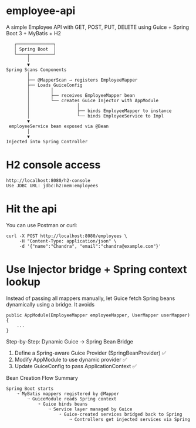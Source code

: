 # employee-api
A simple Employee API with GET, POST, PUT, DELETE using Guice + Spring Boot 3 + MyBatis + H2

```
   ┌──────────────┐
   │ Spring Boot  │
   └────┬─────────┘
        │
        ▼
Spring Scans Components
        │
        ├── @MapperScan → registers EmployeeMapper
        ├── Loads GuiceConfig
        │        │
        │        ├── receives EmployeeMapper bean
        │        └── creates Guice Injector with AppModule
        │                  │
        │                  ├── binds EmployeeMapper to instance
        │                  └── binds EmployeeService to Impl
        ▼
 employeeService bean exposed via @Bean
        │
        ▼
Injected into Spring Controller
```

# H2 console access

```
http://localhost:8080/h2-console
Use JDBC URL: jdbc:h2:mem:employees
```

# Hit the api
You can use Postman or curl:

```
curl -X POST http://localhost:8080/employees \
     -H "Content-Type: application/json" \
     -d '{"name":"Chandra", "email":"chandra@example.com"}'
```
# Use Injector bridge + Spring context lookup
Instead of passing all mappers manually, let Guice fetch Spring beans dynamically using a bridge. It avoids

```
public AppModule(EmployeeMapper employeeMapper, UserMapper userMapper) {
    ...
}
```
Step-by-Step: Dynamic Guice → Spring Bean Bridge
1. Define a Spring-aware Guice Provider (SpringBeanProvider) ✅ 
2. Modify AppModule to use dynamic provider ✅ 
3. Update GuiceConfig to pass ApplicationContext ✅ 

Bean Creation Flow Summary

```
Spring Boot starts 
	➝ MyBatis mappers registered by @Mapper 
		➝ GuiceModule reads Spring context 
			➝ Guice binds beans 
				➝ Service layer managed by Guice 
					➝ Guice-created services bridged back to Spring 
						➝ Controllers get injected services via Spring
```
